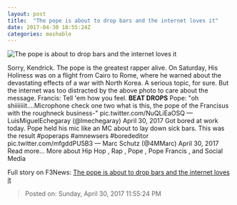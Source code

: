 ```yaml
---
layout: post
title:  "The pope is about to drop bars and the internet loves it"
date: 2017-04-30 18:55:24Z
categories: mashable
---
```


![The pope is about to drop bars and the internet loves it](http://i.amz.mshcdn.com/5NEez2pWDnla5m_PbkRnoe5e9hc=/1200x630/2017%2F04%2F30%2F7c%2F936e3b2cf96848e487e1e9a6b4c4e500.18d25.jpg)

Sorry, Kendrick. The pope is the greatest rapper alive. On Saturday, His Holiness was on a flight from Cairo to Rome, where he warned about the devastating effects of a war with North Korea. A serious topic, for sure. But the internet was too distracted by the above photo to care about the message. Francis: Tell 'em how you feel. **BEAT DROPS** Pope: "oh shiiiiiiit....Microphone check one two what is this, the pope of the Francisus with the roughneck business-" pic.twitter.com/NuQLiEaOSQ — LuisMiguelEchegaray (@lmechegaray) April 30, 2017 Got bored at work today. Pope held his mic like an MC about to lay down sick bars. This was the result #poperaps #amnewsers #borededitor pic.twitter.com/mfgddPU5B3 — Marc Schutz (@4MMarc) April 30, 2017 Read more... More about Hip Hop , Rap , Pope , Pope Francis , and Social Media


Full story on F3News: [The pope is about to drop bars and the internet loves it](http://www.f3nws.com/n/FfDngD)

> Posted on: Sunday, April 30, 2017 11:55:24 PM
